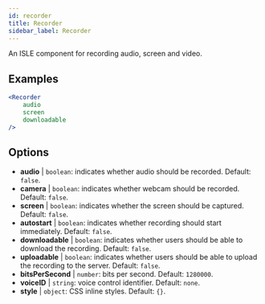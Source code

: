 ```yaml
---
id: recorder 
title: Recorder
sidebar_label: Recorder
---
```


An ISLE component for recording audio, screen and video.

## Examples

```jsx live
<Recorder 
    audio
    screen
    downloadable
/>
``` 



## Options

* __audio__ | `boolean`: indicates whether audio should be recorded. Default: `false`.
* __camera__ | `boolean`: indicates whether webcam should be recorded. Default: `false`.
* __screen__ | `boolean`: indicates whether the screen should be captured. Default: `false`.
* __autostart__ | `boolean`: indicates whether recording should start immediately. Default: `false`.
* __downloadable__ | `boolean`: indicates whether users should be able to download the recording. Default: `false`.
* __uploadable__ | `boolean`: indicates whether users should be able to upload the recording to the server. Default: `false`.
* __bitsPerSecond__ | `number`: bits per second. Default: `1280000`.
* __voiceID__ | `string`: voice control identifier. Default: `none`.
* __style__ | `object`: CSS inline styles. Default: `{}`.
